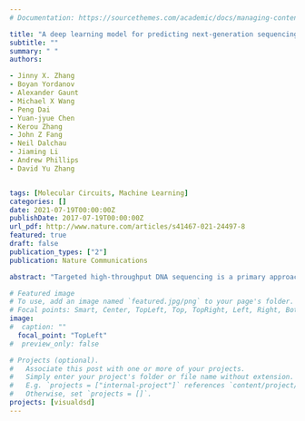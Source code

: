 ```yaml
---
# Documentation: https://sourcethemes.com/academic/docs/managing-content/

title: "A deep learning model for predicting next-generation sequencing depth from DNA sequence"
subtitle: ""
summary: " "
authors:

- Jinny X. Zhang
- Boyan Yordanov 
- Alexander Gaunt
- Michael X Wang
- Peng Dai
- Yuan-jyue Chen
- Kerou Zhang
- John Z Fang
- Neil Dalchau
- Jiaming Li
- Andrew Phillips
- David Yu Zhang


tags: [Molecular Circuits, Machine Learning]
categories: []
date: 2021-07-19T00:00:00Z
publishDate: 2017-07-19T00:00:00Z
url_pdf: http://www.nature.com/articles/s41467-021-24497-8
featured: true
draft: false
publication_types: ["2"]
publication: Nature Communications

abstract: "Targeted high-throughput DNA sequencing is a primary approach for genomics and molecular diagnostics, and more recently as a readout for DNA information storage. Oligonucleotide probes used to enrich gene loci of interest have different hybridization kinetics, resulting in non-uniform coverage that increases sequencing costs and decreases sequencing sensitivities. Here, we present a deep learning model (DLM) for predicting Next-Generation Sequencing (NGS) depth from DNA probe sequences. Our DLM includes a bidirectional recurrent neural network that takes as input both DNA nucleotide identities as well as the calculated probability of the nucleotide being unpaired. We apply our DLM to three different NGS panels: a 39,145-plex panel for human single nucleotide polymorphisms (SNP), a 2000-plex panel for human long non-coding RNA (lncRNA), and a 7373-plex panel targeting non-human sequences for DNA information storage. In cross-validation, our DLM predicts sequencing depth to within a factor of 3 with 93% accuracy for the SNP panel, and 99% accuracy for the non-human panel. In independent testing, the DLM predicts the lncRNA panel with 89% accuracy when trained on the SNP panel. The same model is also effective at predicting the measured single-plex kinetic rate constants of DNA hybridization and strand displacement."

# Featured image
# To use, add an image named `featured.jpg/png` to your page's folder.
# Focal points: Smart, Center, TopLeft, Top, TopRight, Left, Right, BottomLeft, Bottom, BottomRight.
image: 
#  caption: ""
  focal_point: "TopLeft"
#  preview_only: false

# Projects (optional).
#   Associate this post with one or more of your projects.
#   Simply enter your project's folder or file name without extension.
#   E.g. `projects = ["internal-project"]` references `content/project/deep-learning/index.md`.
#   Otherwise, set `projects = []`.
projects: [visualdsd]
---
```

